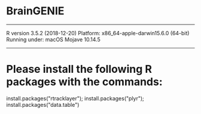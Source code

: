 # BrainGENIE


______ 

R version 3.5.2 (2018-12-20)
Platform: x86_64-apple-darwin15.6.0 (64-bit)
Running under: macOS Mojave 10.14.5
______


# Please install the following R packages with the commands:
install.packages("rtracklayer");
install.packages("plyr");
install.packages("data.table")
